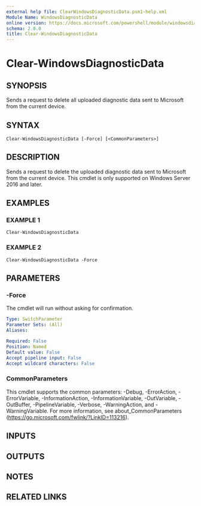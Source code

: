 ```yaml
---
external help file: ClearWindowsDiagnosticData.psm1-help.xml
Module Name: WindowsDiagnosticData
online version: https://docs.microsoft.com/powershell/module/windowsdiagnosticdata/clear-windowsdiagnosticdata?view=windowsserver2016-ps&wt.mc_id=ps-gethelp
schema: 2.0.0
title: Clear-WindowsDiagnosticData
---
```


# Clear-WindowsDiagnosticData

## SYNOPSIS
Sends a request to delete all uploaded diagnostic data sent to Microsoft from the current device.

## SYNTAX

```
Clear-WindowsDiagnosticData [-Force] [<CommonParameters>]
```

## DESCRIPTION
Sends a request to delete the uploaded diagnostic data sent to Microsoft from the current device.
This cmdlet is only supported on Windows Server 2016 and later.

## EXAMPLES

### EXAMPLE 1
```
Clear-WindowsDiagnosticData
```

### EXAMPLE 2
```
Clear-WindowsDiagnosticData -Force
```

## PARAMETERS

### -Force
The cmdlet will run without asking for confirmation.

```yaml
Type: SwitchParameter
Parameter Sets: (All)
Aliases:

Required: False
Position: Named
Default value: False
Accept pipeline input: False
Accept wildcard characters: False
```

### CommonParameters
This cmdlet supports the common parameters: -Debug, -ErrorAction, -ErrorVariable, -InformationAction, -InformationVariable, -OutVariable, -OutBuffer, -PipelineVariable, -Verbose, -WarningAction, and -WarningVariable.
For more information, see about_CommonParameters (https://go.microsoft.com/fwlink/?LinkID=113216).

## INPUTS

## OUTPUTS

## NOTES

## RELATED LINKS
